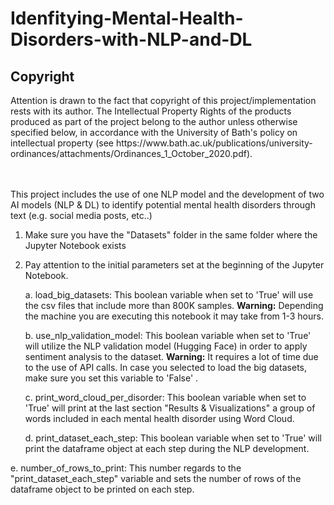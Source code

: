 # Idenfitying-Mental-Health-Disorders-with-NLP-and-DL

<h2>Copyright</h2>
Attention is drawn to the fact that copyright of this project/implementation rests with its author. The Intellectual Property Rights of the products produced as part of the project belong to the author unless otherwise specified below, in accordance with the University of Bath's policy on intellectual property (see
https://www.bath.ac.uk/publications/university-ordinances/attachments/Ordinances_1_October_2020.pdf).

<br><br>
This project includes the use of one NLP model and the development of two AI models (NLP &amp; DL) to identify potential mental health disorders through text (e.g. social media posts, etc..)

1. Make sure you have the "Datasets" folder in the same folder where the Jupyter Notebook exists
2. Pay attention to the initial parameters set at the beginning of the Jupyter Notebook.

   a. load_big_datasets: This boolean variable when set to 'True' will use the csv files that include more than 800K samples.
      **Warning:** Depending the machine you are executing this notebook it may take from 1-3 hours.


   b. use_nlp_validation_model: This boolean variable when set to 'True' will utilize the NLP validation model (Hugging Face) in order to apply 
                               sentiment analysis to the dataset.
      **Warning:** It requires a lot of time due to the use of API calls. In case you selected to load the big datasets, make sure you set this variable to 'False' .


   c. print_word_cloud_per_disorder: This boolean variable when set to 'True' will print at the last section "Results & Visualizations" a group of words 
                                    included in each mental health disorder using Word Cloud.

   d. print_dataset_each_step: This boolean variable when set to 'True' will print the dataframe object at each step during the NLP development.

  e. number_of_rows_to_print: This number regards to the "print_dataset_each_step" variable and sets the number of rows of the dataframe object to 
                              be printed on each step.
